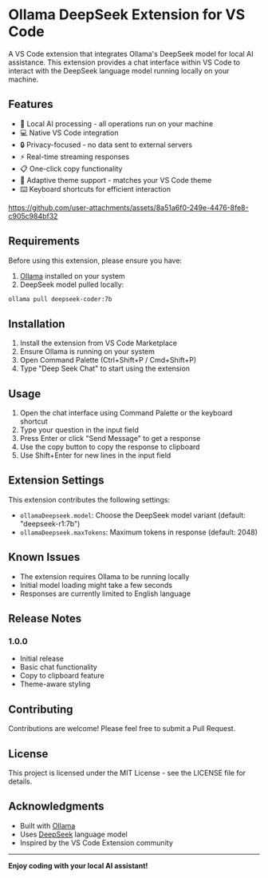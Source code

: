 # Ollama DeepSeek Extension for VS Code

A VS Code extension that integrates Ollama's DeepSeek model for local AI assistance. This extension provides a chat interface within VS Code to interact with the DeepSeek language model running locally on your machine.

## Features

- 🚀 Local AI processing - all operations run on your machine
- 💻 Native VS Code integration
- 🔒 Privacy-focused - no data sent to external servers
- ⚡ Real-time streaming responses
- 📋 One-click copy functionality
- 🎨 Adaptive theme support - matches your VS Code theme
- ⌨️ Keyboard shortcuts for efficient interaction

https://github.com/user-attachments/assets/8a51a6f0-249e-4476-8fe8-c905c984bf32

## Requirements

Before using this extension, please ensure you have:

1. [Ollama](https://ollama.ai) installed on your system
2. DeepSeek model pulled locally:
```bash
ollama pull deepseek-coder:7b
```

## Installation

1. Install the extension from VS Code Marketplace
2. Ensure Ollama is running on your system
3. Open Command Palette (Ctrl+Shift+P / Cmd+Shift+P)
4. Type "Deep Seek Chat" to start using the extension

## Usage

1. Open the chat interface using Command Palette or the keyboard shortcut
2. Type your question in the input field
3. Press Enter or click "Send Message" to get a response
4. Use the copy button to copy the response to clipboard
5. Use Shift+Enter for new lines in the input field

## Extension Settings

This extension contributes the following settings:

* `ollamaDeepseek.model`: Choose the DeepSeek model variant (default: "deepseek-r1:7b")
* `ollamaDeepseek.maxTokens`: Maximum tokens in response (default: 2048)

## Known Issues

- The extension requires Ollama to be running locally
- Initial model loading might take a few seconds
- Responses are currently limited to English language

## Release Notes

### 1.0.0
- Initial release
- Basic chat functionality
- Copy to clipboard feature
- Theme-aware styling

## Contributing

Contributions are welcome! Please feel free to submit a Pull Request.

## License

This project is licensed under the MIT License - see the LICENSE file for details.

## Acknowledgments

- Built with [Ollama](https://ollama.ai)
- Uses [DeepSeek](https://deepseek.ai) language model
- Inspired by the VS Code Extension community

---

**Enjoy coding with your local AI assistant!**
